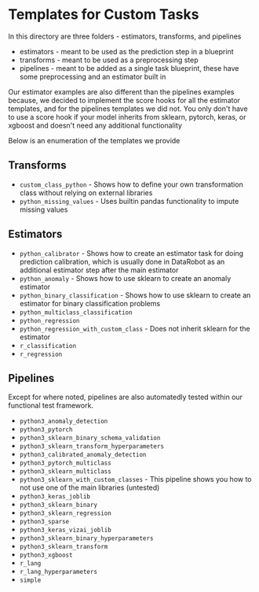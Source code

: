 # Templates for Custom Tasks
In this directory are three folders - estimators, transforms, and pipelines

* estimators - meant to be used as the prediction step in a blueprint
* transforms - meant to be used as a preprocessing step
* pipelines - meant to be added as a single task blueprint, these have some preprocessing and an estimator built in

Our estimator examples are also different than the pipelines examples because, we decided to implement the score
hooks for all the estimator templates, and for the pipelines templates we did not. You only don't have to use a score
hook if your model inherits from sklearn, pytorch, keras, or xgboost and doesn't need any additional functionality

Below is an enumeration of the templates we provide

## Transforms
* `custom_class_python` - Shows how to define your own transformation class without relying on external libraries
* `python_missing_values` - Uses builtin pandas functionality to impute missing values

## Estimators 
* `python_calibrator` - Shows how to create an estimator task for doing prediction calibration, which
is usually done in DataRobot as an additional estimator step after the main estimator
* `python_anomaly` - Shows how to use sklearn to create an anomaly estimator
* `python_binary_classification` - Shows how to use sklearn to create an estimator for binary classification problems
* `python_multiclass_classification` 
* `python_regression`
* `python_regression_with_custom_class` - Does not inherit sklearn for the estimator
* `r_classification`
* `r_regression`

## Pipelines
Except for where noted, pipelines are also automatedly tested within our functional test framework. 

 * `python3_anomaly_detection`
 * `python3_pytorch`
 * `python3_sklearn_binary_schema_validation`
 * `python3_sklearn_transform_hyperparameters`
 * `python3_calibrated_anomaly_detection`
 * `python3_pytorch_multiclass`
 * `python3_sklearn_multiclass`
 * `python3_sklearn_with_custom_classes` - This pipeline shows you how to not use one of the main libraries (untested)
 * `python3_keras_joblib`
 * `python3_sklearn_binary`
 * `python3_sklearn_regression`
 * `python3_sparse`
 * `python3_keras_vizai_joblib`
 * `python3_sklearn_binary_hyperparameters`
 * `python3_sklearn_transform`
 * `python3_xgboost`
 * `r_lang`
 * `r_lang_hyperparameters`
 * `simple`
